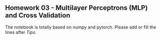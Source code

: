 ## Homework 03 - Multilayer Perceptrons (MLP) and Cross Validation

The notebook is totally based on numpy and pytorch. Please add or fill the lines after *Tips*.

